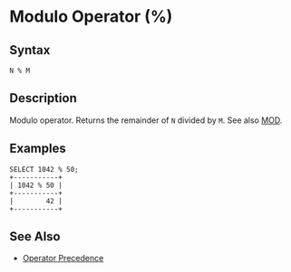 
# Modulo Operator (%)

## Syntax


```
N % M
```

## Description


Modulo operator. Returns the remainder of `N` divided by `M`. See also [MOD](../../sql-statements/built-in-functions/numeric-functions/mod.md).


## Examples


```
SELECT 1042 % 50;
+-----------+
| 1042 % 50 |
+-----------+
|        42 |
+-----------+
```

## See Also


* [Operator Precedence](../operator-precedence.md)

